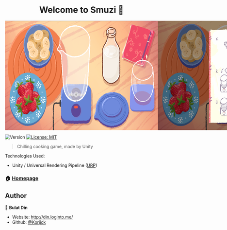﻿<h1 align="center">Welcome to Smuzi 👋</h1>
<div style="display: flex;">
<img alt="Version" width="640" height="360" src="https://github.com/Korjick/PET-Smuzi/blob/master/1.png?raw=true" />
<img alt="Version" width="640" height="360" src="https://github.com/Korjick/PET-Smuzi/blob/master/2.png?raw=true" />
</div>
<p>
  <img alt="Version" src="https://img.shields.io/badge/version-1.0-blue.svg?cacheSeconds=2592000" />
  <a href="#" target="_blank">
    <img alt="License: MIT" src="https://img.shields.io/badge/License-MIT-yellow.svg" />
  </a>
</p>

> Chilling cooking game, made by Unity

Technologies Used:
- Unity / Universal Rendering Pipeline ([URP](https://docs.unity3d.com/Packages/com.unity.render-pipelines.universal@17.0/manual/index.html))

### 🏠 [Homepage](https://github.com/Korjick/PET-LabyTanks)

## Author

👤 **Bulat Din**

* Website: http://din.loginto.me/
* Github: [@Korjick](https://github.com/Korjick)

